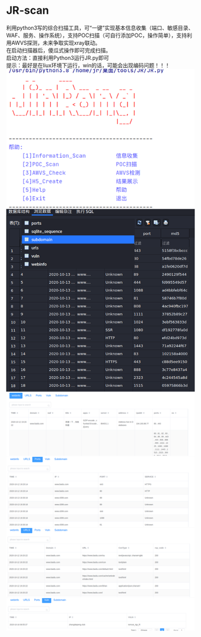 # JR-scan
利用python3写的综合扫描工具，可“一键”实现基本信息收集（端口、敏感目录、WAF、服务、操作系统），支持POC扫描（可自行添加POC，操作简单），支持利用AWVS探测，未来争取实现xray联动。  
在启动扫描器后，傻瓜式操作即可完成扫描。  
启动方法：直接利用Python3运行JR.py即可  
提示：最好是在liux环境下运行，win的话，可能会出现编码问题！！！  
![image](https://github.com/675354981/JR-scan/blob/master/images/%E5%90%AF%E5%8A%A8.png)
![image](https://github.com/675354981/JR-scan/blob/master/images/dbs.png)
![image](https://github.com/675354981/JR-scan/blob/master/images/%E6%95%B4%E7%AB%99.png)
![image](https://github.com/675354981/JR-scan/blob/master/images/port.png)
![image](https://github.com/675354981/JR-scan/blob/master/images/url.png)
![image](https://github.com/675354981/JR-scan/blob/master/images/vuln.png)
